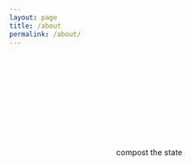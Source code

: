 ```yaml
---
layout: page
title: /about
permalink: /about/
---
```


<script>var clicky_site_ids = clicky_site_ids || []; clicky_site_ids.push(101166186);</script>
<script async src="//static.getclicky.com/js"></script>

<br><br><br><br><br><br><br><br><br>
<p align="center">
compost the state
</p>
<br><br><br>

